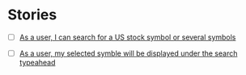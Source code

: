 # Stories

- [ ] [As a user, I can search for a US stock symbol or several symbols](../tasks/symbol-typeahead.md)

- [ ] [As a user, my selected symble will be displayed under the search typeahead](../tasks/preserve-search-result.md)
